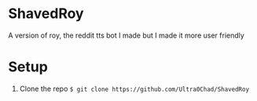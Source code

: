 # ShavedRoy
A version of roy, the reddit tts bot I made but I made it more user friendly

# Setup
1. Clone the repo
    `$ git clone https://github.com/Ultra0Chad/ShavedRoy`
